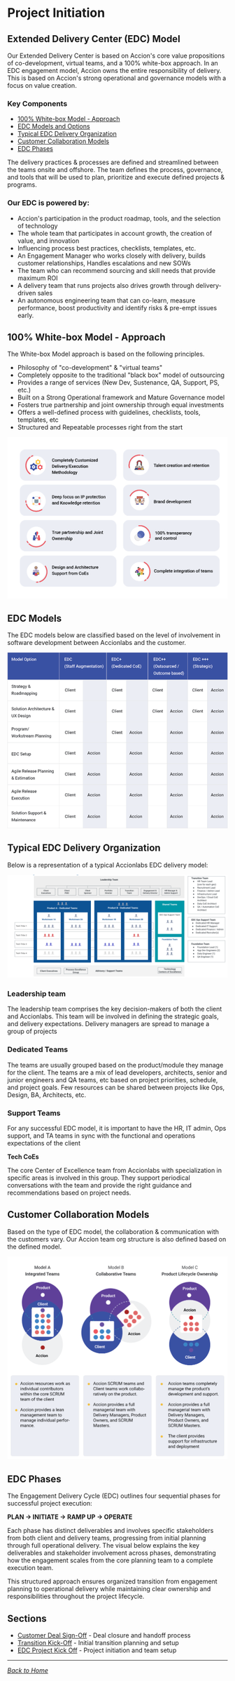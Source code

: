 # Project Initiation

## Extended Delivery Center (EDC) Model

Our Extended Delivery Center is based on Accion's core value propositions of co-development, virtual teams, and a 100% white-box approach. In an EDC engagement model, Accion owns the entire responsibility of delivery. This is based on Accion's strong operational and governance models with a focus on value creation.

### Key Components

- [100% White-box Model - Approach](#100-white-box-model---approach)
- [EDC Models and Options](#edc-models)
- [Typical EDC Delivery Organization](#typical-edc-delivery-organization)
- [Customer Collaboration Models](#customer-collaboration-models)
- [EDC Phases](#edc-phases)

The delivery practices & processes are defined and streamlined between the teams onsite and offshore. The team defines the process, governance, and tools that will be used to plan, prioritize and execute defined projects & programs.

### Our EDC is powered by:

- Accion's participation in the product roadmap, tools, and the selection of technology
- The whole team that participates in account growth, the creation of value, and innovation
- Influencing process best practices, checklists, templates, etc.
- An Engagement Manager who works closely with delivery, builds customer relationships, Handles escalations and new SOWs
- The team who can recommend sourcing and skill needs that provide maximum ROI
- A delivery team that runs projects also drives growth through delivery-driven sales
- An autonomous engineering team that can co-learn, measure performance, boost productivity and identify risks & pre-empt issues early.

## 100% White-box Model - Approach

The White-box Model approach is based on the following principles.

- Philosophy of "co-development" & "virtual teams"
- Completely opposite to the traditional "black box" model of outsourcing
- Provides a range of services (New Dev, Sustenance, QA, Support, PS, etc.)
- Built on a Strong Operational framework and Mature Governance model
- Fosters true partnership and joint ownership through equal investments
- Offers a well-defined process with guidelines, checklists, tools, templates, etc
- Structured and Repeatable processes right from the start

![White Box Model](../assets/media/image3.png)

## EDC Models

The EDC models below are classified based on the level of involvement in software development between Accionlabs and the customer.

![EDC Models](../assets/media/image4.png)

## Typical EDC Delivery Organization

Below is a representation of a typical Accionlabs EDC delivery model:

![EDC Delivery Organization](../assets/media/image5.png)

### Leadership team

The leadership team comprises the key decision-makers of both the client and Accionlabs. This team will be involved in defining the strategic goals, and delivery expectations. Delivery managers are spread to manage a group of projects

### Dedicated Teams

The teams are usually grouped based on the product/module they manage for the client. The teams are a mix of lead developers, architects, senior and junior engineers and QA teams, etc based on project priorities, schedule, and project goals. Few resources can be shared between projects like Ops, Design, BA, Architects, etc.

### Support Teams

For any successful EDC model, it is important to have the HR, IT admin, Ops support, and TA teams in sync with the functional and operations expectations of the client

**Tech CoEs**

The core Center of Excellence team from Accionlabs with specialization in specific areas is involved in this group. They support periodical conversations with the team and provide the right guidance and recommendations based on project needs.

## Customer Collaboration Models

Based on the type of EDC model, the collaboration & communication with the customers vary. Our Accion team org structure is also defined based on the defined model.

![Customer Collaboration Models](../assets/media/image6.png)

## EDC Phases

The Engagement Delivery Cycle (EDC) outlines four sequential phases for successful project execution:

**PLAN → INITIATE → RAMP UP → OPERATE**

Each phase has distinct deliverables and involves specific stakeholders from both client and delivery teams, progressing from initial planning through full operational delivery. The visual below explains the key deliverables and stakeholder involvement across phases, demonstrating how the engagement scales from the core planning team to a complete execution team.

This structured approach ensures organized transition from engagement planning to operational delivery while maintaining clear ownership and responsibilities throughout the project lifecycle.

## Sections

- [Customer Deal Sign-Off](customer-deal-signoff.md) - Deal closure and handoff process
- [Transition Kick-Off](transition-kickoff.md) - Initial transition planning and setup
- [EDC Project Kick Off](edc-project-kickoff.md) - Project initiation and team setup

---

*[Back to Home](../index.md)*
